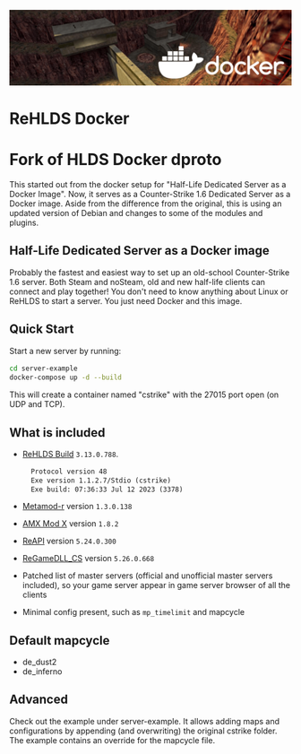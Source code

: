 ![banner](banner.png)

# ReHLDS Docker

# Fork of HLDS Docker dproto

This started out from the docker setup for "Half-Life Dedicated Server as a Docker Image". Now, it serves as a Counter-Strike 1.6 Dedicated Server as a Docker image.
Aside from the difference from the original, this is using an updated version of Debian and changes to some of the modules and plugins.

## Half-Life Dedicated Server as a Docker image

Probably the fastest and easiest way to set up an old-school Counter-Strike 1.6 server.
Both Steam and noSteam, old and new
half-life clients can connect and play together! You don't need to know
anything about Linux or ReHLDS to start a server. You just need Docker and
this image.

## Quick Start

Start a new server by running:

```bash
cd server-example
docker-compose up -d --build
```

This will create a container named "cstrike" with the 27015 port open (on UDP and TCP).

## What is included

* [ReHLDS Build](https://github.com/dreamstalker/rehlds) `3.13.0.788`.

  ```
    Protocol version 48
    Exe version 1.1.2.7/Stdio (cstrike)
    Exe build: 07:36:33 Jul 12 2023 (3378)

  ```

* [Metamod-r](https://github.com/theAsmodai/metamod-r) version `1.3.0.138`

* [AMX Mod X](https://github.com/alliedmodders/amxmodx) version `1.8.2`

* [ReAPI](https://github.com/s1lentq/reapi) version `5.24.0.300`
* [ReGameDLL_CS](https://github.com/s1lentq/ReGameDLL_CS) version `5.26.0.668`

* Patched list of master servers (official and unofficial master servers
  included), so your game server appear in game server browser of all the clients

* Minimal config present, such as `mp_timelimit` and mapcycle

## Default mapcycle

* de_dust2
* de_inferno

## Advanced

Check out the example under server-example. It allows adding maps and configurations by appending (and overwriting) the original cstrike folder.
The example contains an override for the mapcycle file.
